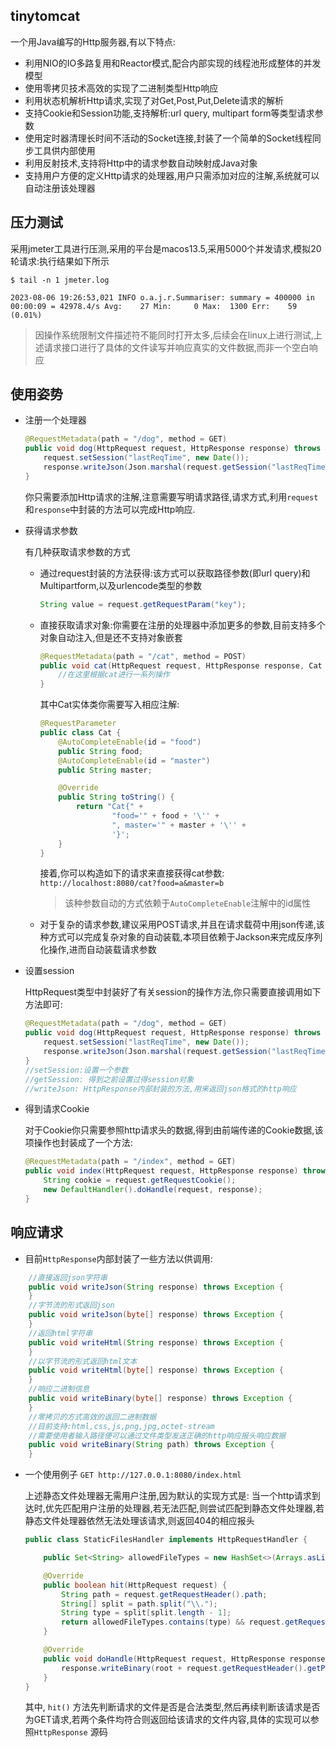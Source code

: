 ## tinytomcat

一个用Java编写的Http服务器,有以下特点:

- 利用NIO的IO多路复用和Reactor模式,配合内部实现的线程池形成整体的并发模型
- 使用零拷贝技术高效的实现了二进制类型Http响应
- 利用状态机解析Http请求,实现了对Get,Post,Put,Delete请求的解析
- 支持Cookie和Session功能,支持解析:url query, multipart form等类型请求参数
- 使用定时器清理长时间不活动的Socket连接,封装了一个简单的Socket线程同步工具供内部使用
- 利用反射技术,支持将Http中的请求参数自动映射成Java对象
- 支持用户方便的定义Http请求的处理器,用户只需添加对应的注解,系统就可以自动注册该处理器

## 压力测试

采用jmeter工具进行压测,采用的平台是macos13.5,采用5000个并发请求,模拟20轮请求:执行结果如下所示

```shell
$ tail -n 1 jmeter.log

2023-08-06 19:26:53,021 INFO o.a.j.r.Summariser: summary = 400000 in 00:00:09 = 42978.4/s Avg:    27 Min:     0 Max:  1300 Err:    59 (0.01%)
```

> 因操作系统限制文件描述符不能同时打开太多,后续会在linux上进行测试,上述请求接口进行了具体的文件读写并响应真实的文件数据,而非一个空白响应

## 使用姿势

- 注册一个处理器
    ```java
    @RequestMetadata(path = "/dog", method = GET)
    public void dog(HttpRequest request, HttpResponse response) throws Exception {
        request.setSession("lastReqTime", new Date());
        response.writeJson(Json.marshal(request.getSession("lastReqTime")));
    }
    ```
  你只需要添加Http请求的注解,注意需要写明请求路径,请求方式,利用`request`和`response`中封装的方法可以完成Http响应.
- 获得请求参数

  有几种获取请求参数的方式

    - 通过request封装的方法获得:该方式可以获取路径参数(即url query)和Multipartform,以及urlencode类型的参数
        ```java
        String value = request.getRequestParam("key");
        ```
    - 直接获取请求对象:你需要在注册的处理器中添加更多的参数,目前支持多个对象自动注入,但是还不支持对象嵌套
        ```java
        @RequestMetadata(path = "/cat", method = POST)
        public void cat(HttpRequest request, HttpResponse response, Cat cat) throws Exception {
            //在这里根据cat进行一系列操作
        }
        ```
      其中Cat实体类你需要写入相应注解:
        ```java
        @RequestParameter
        public class Cat {
            @AutoCompleteEnable(id = "food")
            public String food;
            @AutoCompleteEnable(id = "master")
            public String master;

            @Override
            public String toString() {
                return "Cat{" +
                        "food='" + food + '\'' +
                        ", master='" + master + '\'' +
                        '}';
            }
        }
        ```
      接着,你可以构造如下的请求来直接获得cat参数:
      `http://localhost:8080/cat?food=a&master=b`
      > 该种参数自动的方式依赖于`AutoCompleteEnable`注解中的id属性
    - 对于复杂的请求参数,建议采用POST请求,并且在请求载荷中用json传递,该种方式可以完成复杂对象的自动装载,本项目依赖于Jackson来完成反序列化操作,进而自动装载请求参数
- 设置session

  HttpRequest类型中封装好了有关session的操作方法,你只需要直接调用如下方法即可:
    ```java
    @RequestMetadata(path = "/dog", method = GET)
    public void dog(HttpRequest request, HttpResponse response) throws Exception {
        request.setSession("lastReqTime", new Date());
        response.writeJson(Json.marshal(request.getSession("lastReqTime")));
    }
    //setSession:设置一个参数
    //getSession: 得到之前设置过得session对象
    //writeJson: HttpResponse内部封装的方法,用来返回json格式的http响应
    ```
- 得到请求Cookie

  对于Cookie你只需要参照http请求头的数据,得到由前端传递的Cookie数据,该项操作也封装成了一个方法:
    ```java
    @RequestMetadata(path = "/index", method = GET)
    public void index(HttpRequest request, HttpResponse response) throws Exception {
        String cookie = request.getRequestCookie();
        new DefaultHandler().doHandle(request, response);
    }
    ```

## 响应请求

- 目前`HttpResponse`内部封装了一些方法以供调用:

```java
    //直接返回json字符串
    public void writeJson(String response) throws Exception {
    }
    //字节流的形式返回json
    public void writeJson(byte[] response) throws Exception {
    }
    //返回html字符串
    public void writeHtml(String response) throws Exception {
    }
    //以字节流的形式返回html文本
    public void writeHtml(byte[] response) throws Exception {
    }
    //响应二进制信息
    public void writeBinary(byte[] response) throws Exception {
    }
    //零拷贝的方式高效的返回二进制数据
    //目前支持:html,css,js,png,jpg,octet-stream
    //需要使用者输入路径便可以通过文件类型发送正确的http响应报头响应数据
    public void writeBinary(String path) throws Exception {
    }

```

- 一个使用例子 `GET http://127.0.0.1:8080/index.html`

  上述静态文件处理器无需用户注册,因为默认的实现方式是:
  当一个http请求到达时,优先匹配用户注册的处理器,若无法匹配,则尝试匹配到静态文件处理器,若静态文件处理器依然无法处理该请求,则返回404的相应报头
    ```java
    public class StaticFilesHandler implements HttpRequestHandler {

        public Set<String> allowedFileTypes = new HashSet<>(Arrays.asList("html", "png", "jpeg", "webp", "js", "css", "jpg"));

        @Override
        public boolean hit(HttpRequest request) {
            String path = request.getRequestHeader().path;
            String[] split = path.split("\\.");
            String type = split[split.length - 1];
            return allowedFileTypes.contains(type) && request.getRequestHeader().getMethod().equals(GET);
        }

        @Override
        public void doHandle(HttpRequest request, HttpResponse response) throws Exception {
            response.writeBinary(root + request.getRequestHeader().getPath());
        }
    }
    ```
  其中, `hit()`
  方法先判断请求的文件是否是合法类型,然后再续判断该请求是否为GET请求,若两个条件均符合则返回给该请求的文件内容,具体的实现可以参照`HttpResponse`
  源码